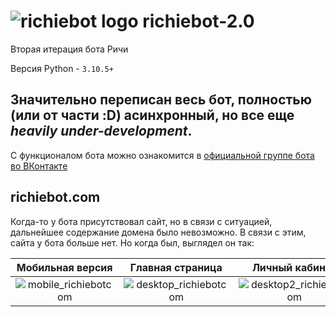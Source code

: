 # ![richiebot logo](http://109.200.123.70/files/richiebot/pic_logo.png) richiebot-2.0
Вторая итерация бота Ричи

Версия Python - `3.10.5+`


Значительно переписан весь бот, полностью (или от части :D) асинхронный, но все еще *heavily under-development*.
---

С функционалом бота можно ознакомится в [официальной группе бота во ВКонтакте](https://vk.com/richie_bot)

## richiebot.com
Когда-то у бота присутствовал сайт, но в связи с ситуацией, дальнейшее содержание домена было невозможно. В связи с этим, сайта у бота больше нет.
Но когда был, выглядел он так:

Мобильная версия           |  Главная страница | Личный кабинет
:-------------------------:|:-------------------------:|:-------------------------:
![mobile_richiebotcom](http://109.200.123.70/files/richiebot/website_promo.jpg) | ![desktop_richiebotcom](http://109.200.123.70/files/richiebot/website_promo2.jpg) | ![desktop2_richiebotcom](http://109.200.123.70/files/richiebot/website_promo3.jpg)
